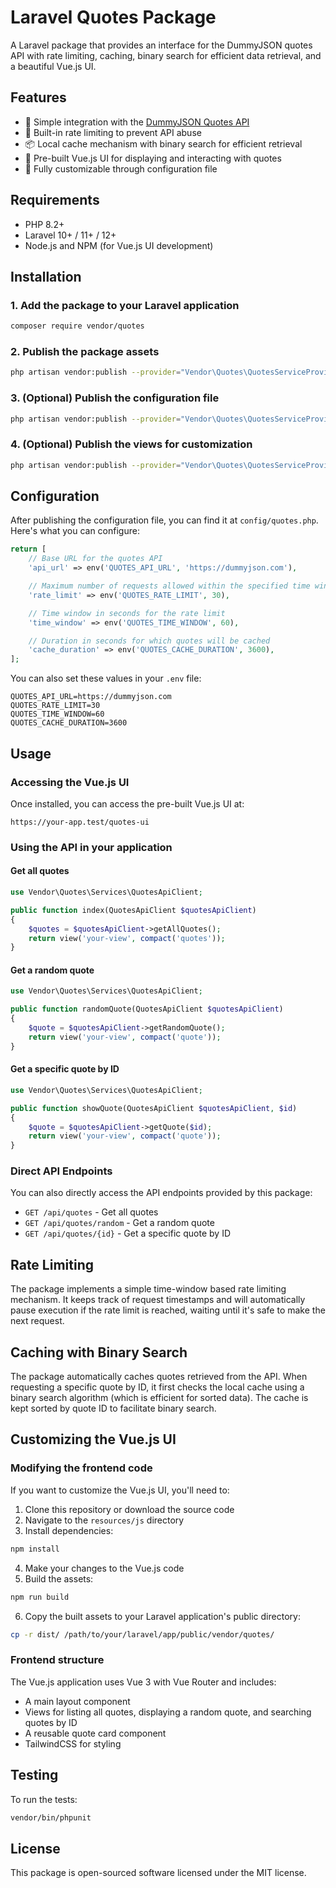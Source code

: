 # Laravel Quotes Package

A Laravel package that provides an interface for the DummyJSON quotes API with rate limiting, caching, binary search for efficient data retrieval, and a beautiful Vue.js UI.

## Features

- 🔌 Simple integration with the [DummyJSON Quotes API](https://dummyjson.com/quotes)
- 🚦 Built-in rate limiting to prevent API abuse
- 📦 Local cache mechanism with binary search for efficient retrieval
- 🎨 Pre-built Vue.js UI for displaying and interacting with quotes
- 🔧 Fully customizable through configuration file

## Requirements

- PHP 8.2+
- Laravel 10+ / 11+ / 12+
- Node.js and NPM (for Vue.js UI development)

## Installation

### 1. Add the package to your Laravel application

```bash
composer require vendor/quotes
```

### 2. Publish the package assets

```bash
php artisan vendor:publish --provider="Vendor\Quotes\QuotesServiceProvider" --tag="quotes-assets"
```

### 3. (Optional) Publish the configuration file

```bash
php artisan vendor:publish --provider="Vendor\Quotes\QuotesServiceProvider" --tag="quotes-config"
```

### 4. (Optional) Publish the views for customization

```bash
php artisan vendor:publish --provider="Vendor\Quotes\QuotesServiceProvider" --tag="quotes-views"
```

## Configuration

After publishing the configuration file, you can find it at `config/quotes.php`. Here's what you can configure:

```php
return [
    // Base URL for the quotes API
    'api_url' => env('QUOTES_API_URL', 'https://dummyjson.com'),

    // Maximum number of requests allowed within the specified time window
    'rate_limit' => env('QUOTES_RATE_LIMIT', 30),

    // Time window in seconds for the rate limit
    'time_window' => env('QUOTES_TIME_WINDOW', 60),

    // Duration in seconds for which quotes will be cached
    'cache_duration' => env('QUOTES_CACHE_DURATION', 3600),
];
```

You can also set these values in your `.env` file:

```
QUOTES_API_URL=https://dummyjson.com
QUOTES_RATE_LIMIT=30
QUOTES_TIME_WINDOW=60
QUOTES_CACHE_DURATION=3600
```

## Usage

### Accessing the Vue.js UI

Once installed, you can access the pre-built Vue.js UI at:

```
https://your-app.test/quotes-ui
```

### Using the API in your application

#### Get all quotes

```php
use Vendor\Quotes\Services\QuotesApiClient;

public function index(QuotesApiClient $quotesApiClient)
{
    $quotes = $quotesApiClient->getAllQuotes();
    return view('your-view', compact('quotes'));
}
```

#### Get a random quote

```php
use Vendor\Quotes\Services\QuotesApiClient;

public function randomQuote(QuotesApiClient $quotesApiClient)
{
    $quote = $quotesApiClient->getRandomQuote();
    return view('your-view', compact('quote'));
}
```

#### Get a specific quote by ID

```php
use Vendor\Quotes\Services\QuotesApiClient;

public function showQuote(QuotesApiClient $quotesApiClient, $id)
{
    $quote = $quotesApiClient->getQuote($id);
    return view('your-view', compact('quote'));
}
```

### Direct API Endpoints

You can also directly access the API endpoints provided by this package:

- `GET /api/quotes` - Get all quotes
- `GET /api/quotes/random` - Get a random quote
- `GET /api/quotes/{id}` - Get a specific quote by ID

## Rate Limiting

The package implements a simple time-window based rate limiting mechanism. It keeps track of request timestamps and will automatically pause execution if the rate limit is reached, waiting until it's safe to make the next request.

## Caching with Binary Search

The package automatically caches quotes retrieved from the API. When requesting a specific quote by ID, it first checks the local cache using a binary search algorithm (which is efficient for sorted data). The cache is kept sorted by quote ID to facilitate binary search.

## Customizing the Vue.js UI

### Modifying the frontend code

If you want to customize the Vue.js UI, you'll need to:

1. Clone this repository or download the source code
2. Navigate to the `resources/js` directory
3. Install dependencies:

```bash
npm install
```

4. Make your changes to the Vue.js code
5. Build the assets:

```bash
npm run build
```

6. Copy the built assets to your Laravel application's public directory:

```bash
cp -r dist/ /path/to/your/laravel/app/public/vendor/quotes/
```

### Frontend structure

The Vue.js application uses Vue 3 with Vue Router and includes:

- A main layout component
- Views for listing all quotes, displaying a random quote, and searching quotes by ID
- A reusable quote card component
- TailwindCSS for styling

## Testing

To run the tests:

```bash
vendor/bin/phpunit
```

## License

This package is open-sourced software licensed under the MIT license. 